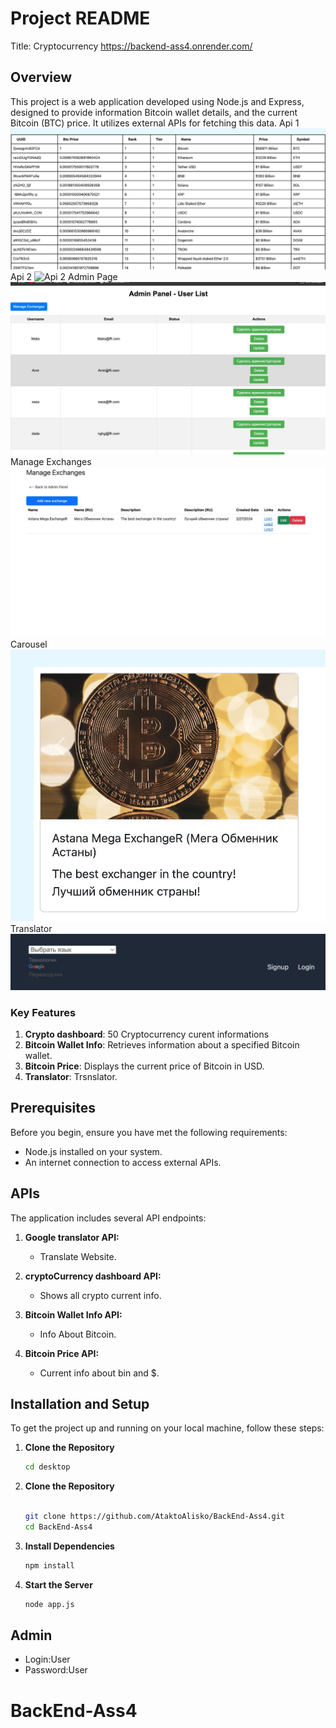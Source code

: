 # Project README
Title:
Cryptocurrency
https://backend-ass4.onrender.com/
## Overview

This project is a web application developed using Node.js and Express, designed to provide information  Bitcoin wallet details, and the current Bitcoin (BTC) price. It utilizes external APIs for fetching this data.
Api 1
![Api 1](https://github.com/AtaktoAlisko/BackEnd-Ass4/blob/main/msg1257622140-95022.jpg)
Api 2
![Api 2](/AtaktoAlisko/BackEnd-Ass4/blob/main/msg1257622140-95119.jpg)
Admin Page
![adminpage](https://github.com/AtaktoAlisko/BackEnd-Ass4/blob/main/msg1257622140-95092.jpg)
Manage Exchanges
![Manage Exchanges](https://github.com/AtaktoAlisko/BackEnd-Ass4/blob/main/msg1257622140-95095.jpg)
Carousel 
![adminpage](https://github.com/AtaktoAlisko/BackEnd-Ass4/blob/main/msg1257622140-95021.jpg)
Translator
![Translator](https://github.com/AtaktoAlisko/BackEnd-Ass4/blob/main/asd.jpeg)
### Key Features
1. **Crypto dashboard**: 50 Cryptocurrency curent informations
2. **Bitcoin Wallet Info**: Retrieves information about a specified Bitcoin wallet.
3. **Bitcoin Price**: Displays the current price of Bitcoin in USD.
4.  **Translator**: Trsnslator.

## Prerequisites

Before you begin, ensure you have met the following requirements:
- Node.js installed on your system.
- An internet connection to access external APIs.

## APIs 

The application includes several API endpoints:

1. **Google translator API:**
   - Translate Website.
 
2. **cryptoCurrency dashboard API:**
   - Shows all crypto current info.
 
3. **Bitcoin Wallet Info API:**
   - Info About Bitcoin.
 
4. **Bitcoin Price API:**
   -  Current info about bin and $.
   
## Installation and Setup

To get the project up and running on your local machine, follow these steps:
1. **Clone the Repository**
   ```sh
   cd desktop

1. **Clone the Repository**
   ```sh
   
   git clone https://github.com/AtaktoAlisko/BackEnd-Ass4.git
   cd BackEnd-Ass4
2. **Install Dependencies**
   ```sh
   npm install
   ```
3. **Start the Server**
   ```sh
   node app.js
   ```
## Admin 
- Login:User
- Password:User
# BackEnd-Ass4
